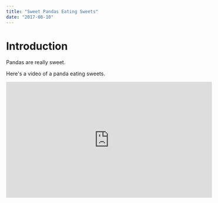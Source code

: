 ```yaml
---
title: "Sweet Pandas Eating Sweets"
date: "2017-08-10"
---
```


# Introduction

Pandas are really sweet.

Here's a video of a panda eating sweets.

<iframe width="560" height="315" src="https://www.youtube.com/embed/4n0xNbfJLR8" frameborder="0" allowfullscreen></iframe>
